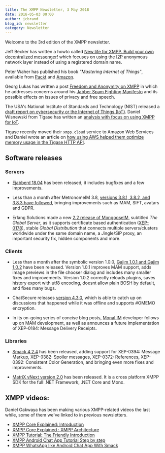 ```yaml
---
title: The XMPP Newsletter, 3 May 2018
date: 2018-05-03 00:00
author: jcbrand
blog_id: newsletter 
category: Newsletter
---
```


Welcome to the 3rd edition of the XMPP newsletter.

Jeff Becker has written a howto called
[New life for XMPP. Build your own decentralized messenger!](https://i2p.rocks/blog/new-life-for-xmpp-build-your-own-decentralized-messenger.html)
which focuses on using the [I2P](https://geti2p.net/en/) anonymous network layer instead of using a registered domain name.

Peter Waher has published his book _"Mastering Internet of Things"_, available from [Packt](https://www.packtpub.com/networking-and-servers/mastering-internet-things)
and [Amazon](https://www.packtpub.com/networking-and-servers/mastering-internet-things).

Georg Lukas has written a post [Freedom and Anonymity on XMPP](https://github.com/ge0rg/jabber-spam-fighting-manifesto/blob/master/Freedom-and-Anonymity.md)
in which he addresses concerns around his [Jabber Spam Fighting Manifesto](https://github.com/ge0rg/jabber-spam-fighting-manifesto)
and its possible effects on issues of privacy and free speech.

The USA's National Institute of Standards and Technology (NIST) released a [draft report on cybersecurity or the Internet of Things (IoT)](https://csrc.nist.gov/CSRC/media/Publications/nistir/8200/draft/documents/nistir8200-draft.pdf). Daniel Wisnewski from Tigase has written an [analysis with focus on using XMPP for IoT](https://tigase.net/article/nist-releases-iot-draft-standards).

Tigase recently moved their `xmpp.cloud` service to Amazon Web Services and Daniel wrote an article on
[how using AWS helped them optimize memory usage in the Tigase HTTP API](https://tigase.net/blog-entry/how-aws-helped-us-optimize-memory-usage-tigase-http-api).

## Software releases

### Servers

* [Ejabberd 18.04](https://blog.process-one.net/ejabberd-18-04/) has been released, it includes bugfixes and a few improvements.

* Less than a month after MetronomeIM 3.8, [versions 3.8.1, 3.8.2, and 3.8.3 have followed](https://metronome.im/Tags/releases),
  bringing improvements such as MAM, SIFT, avatars and GDPR.

* Erlang Solutions made a new [2.2 release of MongooseIM](https://www.erlang-solutions.com/blog/mongooseim-2-2-the-global-server.html),
  subtitled _The Global Server_, as it supports certificate based authentication ([XEP-0178](https://xmpp.org/extensions/xep-0178.html)),
  stable _Global Distribution_ that connects multiple servers/clusters worldwide under the same domain name,
  a Jingle/SIP proxy, an important security fix, hidden components and more.

### Clients

* Less than a month after the symbolic version 1.0.0, [Gajim 1.0.1 and Gajim 1.0.2](https://gajim.org/) have been released.
  Version 1.0.1 improves MAM support, adds image previews in the file chooser dialog and includes many smaller fixes and improvements.
  Version 1.0.2 correctly reloads plugins, saves history export with utf8 encoding, doesnt allow plain BOSH by default, and fixes many bugs.

* ChatSecure releases [version 4.3.0](https://chatsecure.org/blog/chatsecure-v43-omemo-group-chat-preview/),
  which is able to catch up on discussions that happened while it was offline and supports #OMEMO encryption.

* In its on-going series of concise blog posts, [Monal IM](https://monal.im/) developer follows up on MAM development,
  as well as announces a future implementation of XEP-0184: Message Delivery Receipts.

### Libraries

* [Smack 4.2.4](https://discourse.igniterealtime.org/t/smack-4-2-4-released/81404) has been released,
   adding support for XEP-0394: Message Markup, XEP-0382: Spoiler messages, XEP-0372: References, XEP-0392: Consistent Color Generation, and bringing even more fixes and improvements. 

* [MatriX vNext version 2.0](https://www.ag-software.net/2018/04/30/matrix-vnext-2-0-released/) has been released.
  It is a cross platform XMPP SDK for the full .NET Framework, .NET Core and Mono.

##  XMPP videos:

Daniel Gakwaya has been making various XMPP-related videos the last while, some of them we've linked to in previous newsletters.

* [XMPP Core Explained: Introduction](https://www.youtube.com/watch?v=O0gZSd_oW1g)
* [XMPP Core Explained : XMPP Architecture](https://www.youtube.com/watch?v=gbeS8BwwM-M&t=1s)
* [XMPP Tutorial: The Friendly Introduction](https://www.youtube.com/watch?v=6YhMOFS04kA)
* [XMPP Android Chat App Tutorial Step by step](https://www.youtube.com/watch?v=BheBPoBR_5s)
* [XMPP WhatsApp like Android Chat App With Smack](https://www.youtube.com/watch?v=97-XjxcBXOk)

